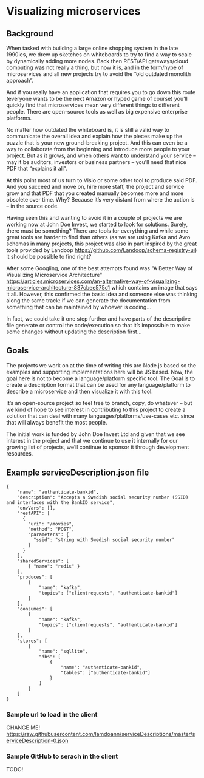 # Visualizing microservices

## Background
When tasked with building a large online shopping system in the late 1990ies, we drew up sketches on whiteboards to try to find a way to scale by dynamically adding more nodes. Back then REST/API gateways/cloud computing was not really a thing, but now it is, and in the form/hype of microservices and all new projects try to avoid the “old outdated monolith approach”. 

And if you really have an application that requires you to go down this route (everyone wants to be the next Amazon or hyped game of course) you’ll quickly find that microservices mean very different things to different people. There are open-source tools as well as big expensive enterprise platforms. 

No matter how outdated the whiteboard is, it is still a valid way to communicate the overall idea and explain how the pieces make up the puzzle that is your new ground-breaking project. And this can even be a way to collaborate from the beginning and introduce more people to your project. But as it grows, and when others want to understand your service – may it be auditors, investors or business partners – you’ll need that nice PDF that “explains it all”.

At this point most of us turn to Visio or some other tool to produce said PDF. And you succeed and move on, hire more staff, the project and service grow and that PDF that you created manually becomes more and more obsolete over time. Why? Because it’s very distant from where the action is – in the source code. 

Having seen this and wanting to avoid it in a couple of projects we are working now at John Doe Invest, we started to look for solutions. Surely, there must be something? There are tools for everything and while some great tools are harder to find than others (as we are using Kafka and Avro schemas in many projects, this project was also in part inspired by the great tools provided by Landoop https://github.com/Landoop/schema-registry-ui) it should be possible to find right?

After some Googling, one of the best attempts found was "A Better Way of Visualizing Microservice Architecture" https://articles.microservices.com/an-alternative-way-of-visualizing-microservice-architecture-837cbee575c1 which contains an image that says it all. However, this confirmed the basic idea and someone else was thinking along the same track: if we can generate the documentation from something that can be maintained by whoever is coding… 

In fact, we could take it one step further and have parts of the descriptive file generate or control the code/execution so that it’s impossible to make some changes without updating the description first…

## Goals
The projects we work on at the time of writing this are Node.js based so the examples and supporting implementations here will be JS based. Now, the goal here is not to become a language/platform specific tool. 
The Goal is to create a description format that can be used for any language/platform to describe a microservice and then visualize it with this tool.

It’s an open-source project so feel free to branch, copy, do whatever – but we kind of hope to see interest in contributing to this project to create a solution that can deal with many languages/platforms/use-cases etc. since that will always benefit the most people.

The initial work is funded by John Doe Invest Ltd and given that we see interest in the project and that we continue to use it internally for our growing list of projects, we’ll continue to sponsor it through development resources.

## Example serviceDescription.json file
```
{
    "name": "authenticate-bankid",
    "description": "Accepts a Swedish social security number (SSID) and interfaces with the BankID service",
    "envVars": [],
    "restAPI": [
      {
        "uri": "/movies",
        "method": "POST",
        "parameters": {
          "ssid": "string with Swedish social security number"
        }
      }
    ],
    "sharedServices": [
        { "name": "redis" }
    ],
    "produces": [
        {
            "name": "kafka",
            "topics": ["clientrequests", "authenticate-bankid"]
        }
    ],
    "consumes": [
        {
            "name": "kafka",
            "topics": ["clientrequests", "authenticate-bankid"]
        }
    ],
    "stores": [
        {
            "name": "sqllite",
            "dbs": [
                {
                    "name": "authenticate-bankid",
                    "tables": ["authenticate-bankid"]
                }
            ]
        }
    ]
}
``` 

### Sample url to load in the client
CHANGE ME!
https://raw.githubusercontent.com/lamdoann/serviceDescriptions/master/serviceDescription-0.json

### Sample GitHub to serach in the client
TODO!

